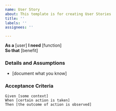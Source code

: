 ```yaml
---
name: User Story
about: This template is for creating User Stories
title: ''
labels: ''
assignees: ''

---
```

**As a** [user] 
**I need** [function]  
 **So that** [benefit]  
   
 ### Details and Assumptions
 * [document what you know]
   
 ### Acceptance Criteria  
   
 ```gherkin
 Given [some context]
 When [certain action is taken]
 Then [the outcome of action is observed]
 ```
